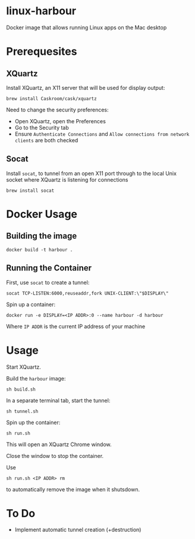 # linux-harbour
Docker image that allows running Linux apps on the Mac desktop

# Prerequesites

## XQuartz

Install XQuartz, an X11 server that will be used for display output:
```
brew install Caskroom/cask/xquartz
```

Need to change the security preferences:
* Open XQuartz, open the Preferences
* Go to the Security tab
* Ensure `Authenticate Connections` and `Allow connections from network clients` are both checked


## Socat

Install `socat`, to tunnel from an open X11 port through to the local Unix socket where XQuartz is listening for connections
```
brew install socat
```

# Docker Usage
## Building the image

```
docker build -t harbour .
```

## Running the Container

First,  use `socat` to create a tunnel:
```
socat TCP-LISTEN:6000,reuseaddr,fork UNIX-CLIENT:\"$DISPLAY\"
```

Spin up a container:
```
docker run -e DISPLAY=<IP ADDR>:0 --name harbour -d harbour
```

Where `IP ADDR` is the current IP address of your machine


# Usage

Start XQuartz.

Build the `harbour` image:
```
sh build.sh
```

In a separate terminal tab, start the tunnel:
```
sh tunnel.sh
```

Spin up the container:
```
sh run.sh
```
This will open an XQuartz Chrome window.


Close the window to stop the container.


Use
```
sh run.sh <IP ADDR> rm
```
to automatically remove the image when it shutsdown.

# To Do

* Implement automatic tunnel creation (+destruction)
